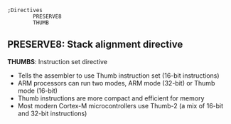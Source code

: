 ```assembly
;Directives
        PRESERVE8
        THUMB
```

**PRESERVE8**: Stack alignment directive
- 

**THUMBS**: Instruction set directive
- Tells the assembler to use Thumb instruction set (16-bit instructions)
- ARM processors can run two modes, ARM mode (32-bit) or Thumb mode (16-bit)
- Thumb instructions are more compact and efficient for memory
- Most modern Cortex-M microcontrollers use Thumb-2 (a mix of 16-bit and 32-bit instructions)
